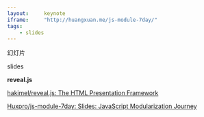 ```yaml
---
layout:     keynote
iframe:     "http://huangxuan.me/js-module-7day/"
tags:
    - slides
---
```


幻灯片

slides

**reveal.js**

[hakimel/reveal.js: The HTML Presentation Framework](https://github.com/hakimel/reveal.js)  


[Huxpro/js-module-7day: Slides: JavaScript Modularization Journey](https://github.com/Huxpro/js-module-7day)  

